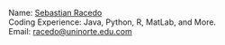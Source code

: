 Name: [Sebastian Racedo](https://github.com/JoaoRacedo)</br>
Coding Experience: Java, Python, R, MatLab, and More.</br>
Email: racedo@uninorte.edu.com</br>
